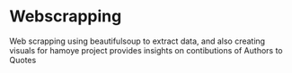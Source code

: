 # Webscrapping
Web scrapping using beautifulsoup to extract data, and also creating visuals for hamoye project
provides insights on contibutions of Authors to Quotes
